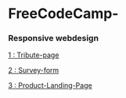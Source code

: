 # FreeCodeCamp-
### Responsive webdesign

[1 : Tribute-page](https://juveriad.github.io/FreeCodeCamp-/Tribute%20page/)


[2 : Survey-form](https://juveriad.github.io/FreeCodeCamp-/Survey%20form/)

[3 : Product-Landing-Page](https://juveriad.github.io/FreeCodeCamp-/Landing%20page/)
